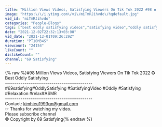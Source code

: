 ```yaml
---
title: "Million Views Videos, Satisfying Viewers On Tik Tok 2022 #98 ✪ Best Oddly Satisfying Videos"
image: "https:\/\/i.ytimg.com\/vi\/miTmRJihvdo\/hqdefault.jpg"
vid_id: "miTmRJihvdo"
categories: "People-Blogs"
tags: ["best oddly satisfying videos","satisfying video","oddly satisfying"]
date: "2021-12-02T22:32:13+03:00"
vid_date: "2021-12-01T09:26:29Z"
duration: "PT10M34S"
viewcount: "24154"
likeCount: ""
dislikeCount: ""
channel: "69 Satisfying"
---
```

{% raw %}#98 Million Views Videos, Satisfying Viewers On Tik Tok 2022 ✪ Best Oddly Satisfying <br />--------------------------------------------- <br />#69satisfying​ #OddlySatisfying​ #SatisfyingVideo​ #Oddly​ #Satisfying​ #Relaxation​ #relax​ #ASMR <br />--------------------------------------------- <br />Contact: kimhieu1993qn@gmail.com<br />☞ Thanks for watching my video. <br />Please subscribe channel <br />© Copyright by 69 Satisfying{% endraw %}
